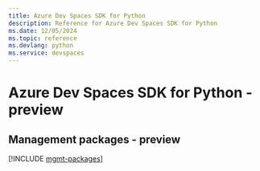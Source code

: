 ```yaml
---
title: Azure Dev Spaces SDK for Python
description: Reference for Azure Dev Spaces SDK for Python
ms.date: 12/05/2024
ms.topic: reference
ms.devlang: python
ms.service: devspaces
---
```

# Azure Dev Spaces SDK for Python - preview

## Management packages - preview
[!INCLUDE [mgmt-packages](dev-spaces-mgmt-index.md)]
